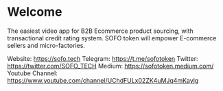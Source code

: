 # Welcome
The easiest video app for B2B Ecommerce product sourcing,
with transactional credit rating system.
SOFO token will empower
E-commerce sellers and micro-factories.

Website: https://sofo.tech
Telegram: https://t.me/sofotoken
Twitter: https://twitter.com/SOFO_TECH
Medium: https://sofotoken.medium.com/
Youtube Channel: https://www.youtube.com/channel/UChdFULx02ZK4uMJq4mKaylg
